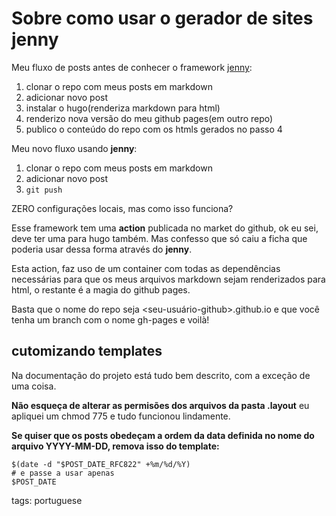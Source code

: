 # Sobre como usar o gerador de sites jenny

Meu fluxo de posts antes de conhecer o framework [jenny](https://github.com/hmngwy/jenny):

  1. clonar o repo com meus posts em markdown
  2. adicionar novo post
  3. instalar o hugo(renderiza markdown para html)
  4. renderizo nova versão do meu github pages(em outro repo)
  5. publico o conteúdo do repo com os htmls gerados no passo 4

Meu novo fluxo usando **jenny**:

  1. clonar o repo com meus posts em markdown
  2. adicionar novo post
  3. `git push`

ZERO configurações locais, mas como isso funciona?

Esse framework tem uma **action** publicada no market do github, ok eu sei, deve ter uma para hugo também. Mas confesso que só caiu a ficha que poderia usar dessa forma através do **jenny**.

Esta action, faz uso de um container com todas as dependências necessárias para que os meus arquivos markdown sejam renderizados para html, o restante é a magia do github pages.

Basta que o nome do repo seja <seu-usuário-github>.github.io e que você tenha um branch com o nome gh-pages e voilà!

## cutomizando templates

Na documentação do projeto está tudo bem descrito, com a exceção de uma coisa.

**Não esqueça de alterar as permisões dos arquivos da pasta .layout** eu apliquei um chmod 775 e tudo funcionou lindamente.

**Se quiser que os posts obedeçam a ordem da data definida no nome do arquivo YYYY-MM-DD, remova isso do template:**

    $(date -d "$POST_DATE_RFC822" +%m/%d/%Y)
    # e passe a usar apenas
    $POST_DATE

tags: portuguese
